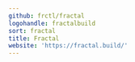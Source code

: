 ```yaml
---
github: frctl/fractal
logohandle: fractalbuild
sort: fractal
title: Fractal
website: 'https://fractal.build/'
---
```


